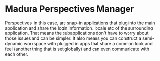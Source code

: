 Madura Perspectives Manager
=========================

Perspectives, in this case, are snap-in applications that plug into the main application and share the login information, locale etc of the surrounding application. That means the subapplications don't have to worry about those issues and can be simpler. It also means you can construct a semi-dynamic workspace with plugged in apps that share a common look and feel (another thing that is set globally) and can even 
communicate with each other.

